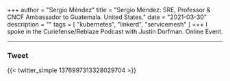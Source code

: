 +++
author = "Sergio Méndez"
title = "Sergio Méndez: SRE, Professor & CNCF Ambassador to Guatemala. United States."
date = "2021-03-30"
description = ""
tags = [
    "kubernetes",
    "linkerd",
    "servicemesh"
]
+++
I spoke in the Curiefense/Reblaze Podcast with Justin Dorfman. Online Event.
<!--more-->
---

### Tweet

{{< twitter_simple 1376997313328029704 >}}

<br>